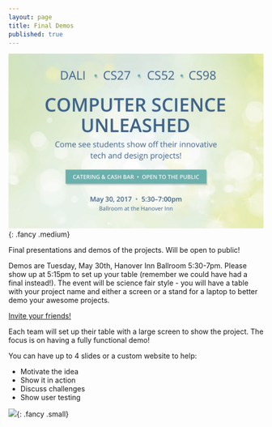 ```yaml
---
layout: page
title: Final Demos
published: true
---
```




![](img/17s_daliXcs_poster-v2copy.jpg){: .fancy .medium}

Final presentations and demos of the projects. Will be open to public!

Demos are Tuesday, May 30th, Hanover Inn Ballroom 5:30-7pm. Please show up at 5:15pm to set up your table (remember we could have had a final instead!).  The event will be science fair style - you will have a table with your project name and either a screen or a stand for a laptop to better demo your awesome projects.

[Invite your friends!](https://www.eventbrite.com/e/computer-science-unleashed-tickets-34734714466)

Each team will set up their table with a large screen to show the project. The focus is on having a fully functional demo!  

You can have up to 4 slides or a custom website to help:
* Motivate the idea
* Show it in action
* Discuss challenges
* Show user testing


![](http://i.giphy.com/p9O75RBS946He.gif){: .fancy .small}
